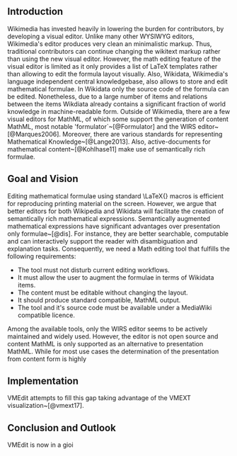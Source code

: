## Introduction

Wikimedia has invested heavily in lowering the burden for contributors, by developing a visual editor.
Unlike many other WYSIWYG editors, Wikimedia's editor produces very clean an minimalistic markup.
Thus, traditional contributors can continue changing the wikitext markup rather than using the new visual editor.
However, the math editing feature of the visual editor is limited as it only provides a list of LaTeX templates rather than allowing to edit the formula layout visually.
Also, Wikidata, Wikimedia's language independent central knowledgebase, also allows to store and edit mathematical formulae.
In Wikidata only the source code of the formula can be edited.
Nonetheless, due to a large number of items and relations between the items Wikdiata already contains a significant fraction of world knowledge in machine-readable form.
Outside of Wikimedia, there are a few visual editors for MathML, of which some support the generation of content MathML, most notable 'formulator`~[@Formulator] and the WIRS editor~[@Marques2006].
Moreover, there are various standards for representing Mathematical Knowledge~[@Lange2013].
Also, active-documents for mathematical content~[@Kohlhase11] make use of semantically rich formulae.

## Goal and Vision

Editing mathematical formulae using standard \LaTeX{} macros is efficient for reproducing printing material on the screen.
However, we argue that better editors for both Wikipedia and Wikidata will facilitate the creation of semantically rich mathematical expressions.
Semantically augmented mathematical expressions have significant advantages over presentation only formulae~[@dis].
For instance, they are better searchable, computable and can interactively support the reader with disambiguation and explanation tasks.
Consequently, we need a Math editing tool that fulfills the following requirements:

* The tool must not disturb current editing workflows.
* It must allow the user to augment the formulae in terms of Wikidata items.
* The content must be editable without changing the layout.
* It should produce standard compatible, MathML output.
* The tool and it's source code must be available under a MediaWiki compatible licence.

Among the available tools, only the WIRS editor seems to be actively maintained and widely used.
However, the editor is not open source and content MathML is only supported as an alternative to presentation MathML.
While for most use cases the determination of the presentation from content form is highly 




## Implementation
VMEdit attempts to fill this gap taking advantage of the VMEXT visualization~[@vmext17].

## Conclusion and Outlook

VMEdit is now in a gioi
